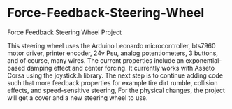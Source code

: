 # Force-Feedback-Steering-Wheel
Force Feedback Steering Wheel Project

This steering wheel uses the Arduino Leonardo microcontroller, bts7960 motor driver, printer encoder, 24v Psu, analog potentiometers, 3 buttons, and of course, many wires. The current properties include an exponential-based damping effect and center forcing.
It currently works with Asseto Corsa using the joystick.h library. The next step is to continue adding code such that more feedback properties for example tire dirt rumble, collision effects, and speed-sensitive steering,
For the physical changes, the project will get a cover and a new steering wheel to use.


